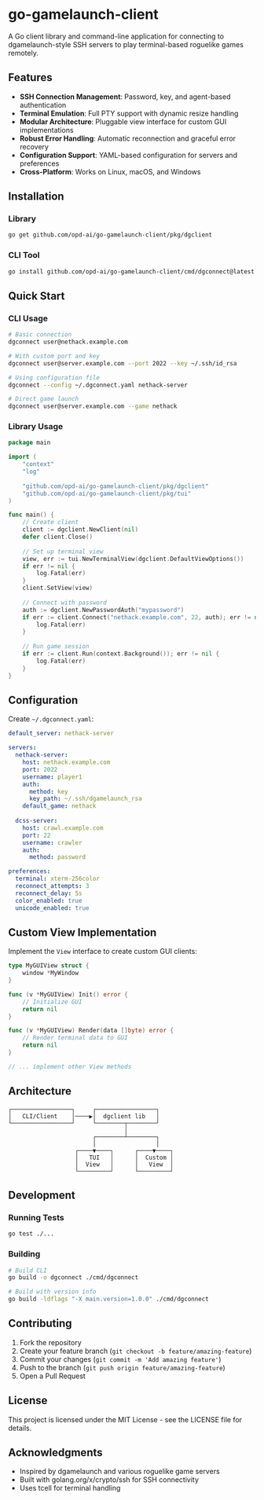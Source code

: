# go-gamelaunch-client

A Go client library and command-line application for connecting to dgamelaunch-style SSH servers to play terminal-based roguelike games remotely.

## Features

- **SSH Connection Management**: Password, key, and agent-based authentication
- **Terminal Emulation**: Full PTY support with dynamic resize handling
- **Modular Architecture**: Pluggable view interface for custom GUI implementations
- **Robust Error Handling**: Automatic reconnection and graceful error recovery
- **Configuration Support**: YAML-based configuration for servers and preferences
- **Cross-Platform**: Works on Linux, macOS, and Windows

## Installation

### Library

```bash
go get github.com/opd-ai/go-gamelaunch-client/pkg/dgclient
```

### CLI Tool

```bash
go install github.com/opd-ai/go-gamelaunch-client/cmd/dgconnect@latest
```

## Quick Start

### CLI Usage

```bash
# Basic connection
dgconnect user@nethack.example.com

# With custom port and key
dgconnect user@server.example.com --port 2022 --key ~/.ssh/id_rsa

# Using configuration file
dgconnect --config ~/.dgconnect.yaml nethack-server

# Direct game launch
dgconnect user@server.example.com --game nethack
```

### Library Usage

```go
package main

import (
    "context"
    "log"
    
    "github.com/opd-ai/go-gamelaunch-client/pkg/dgclient"
    "github.com/opd-ai/go-gamelaunch-client/pkg/tui"
)

func main() {
    // Create client
    client := dgclient.NewClient(nil)
    defer client.Close()
    
    // Set up terminal view
    view, err := tui.NewTerminalView(dgclient.DefaultViewOptions())
    if err != nil {
        log.Fatal(err)
    }
    client.SetView(view)
    
    // Connect with password
    auth := dgclient.NewPasswordAuth("mypassword")
    if err := client.Connect("nethack.example.com", 22, auth); err != nil {
        log.Fatal(err)
    }
    
    // Run game session
    if err := client.Run(context.Background()); err != nil {
        log.Fatal(err)
    }
}
```

## Configuration

Create `~/.dgconnect.yaml`:

```yaml
default_server: nethack-server

servers:
  nethack-server:
    host: nethack.example.com
    port: 2022
    username: player1
    auth:
      method: key
      key_path: ~/.ssh/dgamelaunch_rsa
    default_game: nethack
    
  dcss-server:
    host: crawl.example.com
    port: 22
    username: crawler
    auth:
      method: password

preferences:
  terminal: xterm-256color
  reconnect_attempts: 3
  reconnect_delay: 5s
  color_enabled: true
  unicode_enabled: true
```

## Custom View Implementation

Implement the `View` interface to create custom GUI clients:

```go
type MyGUIView struct {
    window *MyWindow
}

func (v *MyGUIView) Init() error {
    // Initialize GUI
    return nil
}

func (v *MyGUIView) Render(data []byte) error {
    // Render terminal data to GUI
    return nil
}

// ... implement other View methods
```

## Architecture

```
┌─────────────────┐     ┌─────────────────┐
│   CLI/Client    │────▶│  dgclient lib   │
└─────────────────┘     └────────┬────────┘
                                 │
                        ┌────────┴────────┐
                        │                 │
                   ┌────▼────┐      ┌────▼────┐
                   │   TUI   │      │  Custom │
                   │  View   │      │   View  │
                   └─────────┘      └─────────┘
```

## Development

### Running Tests

```bash
go test ./...
```

### Building

```bash
# Build CLI
go build -o dgconnect ./cmd/dgconnect

# Build with version info
go build -ldflags "-X main.version=1.0.0" ./cmd/dgconnect
```

## Contributing

1. Fork the repository
2. Create your feature branch (`git checkout -b feature/amazing-feature`)
3. Commit your changes (`git commit -m 'Add amazing feature'`)
4. Push to the branch (`git push origin feature/amazing-feature`)
5. Open a Pull Request

## License

This project is licensed under the MIT License - see the LICENSE file for details.

## Acknowledgments

- Inspired by dgamelaunch and various roguelike game servers
- Built with golang.org/x/crypto/ssh for SSH connectivity
- Uses tcell for terminal handling